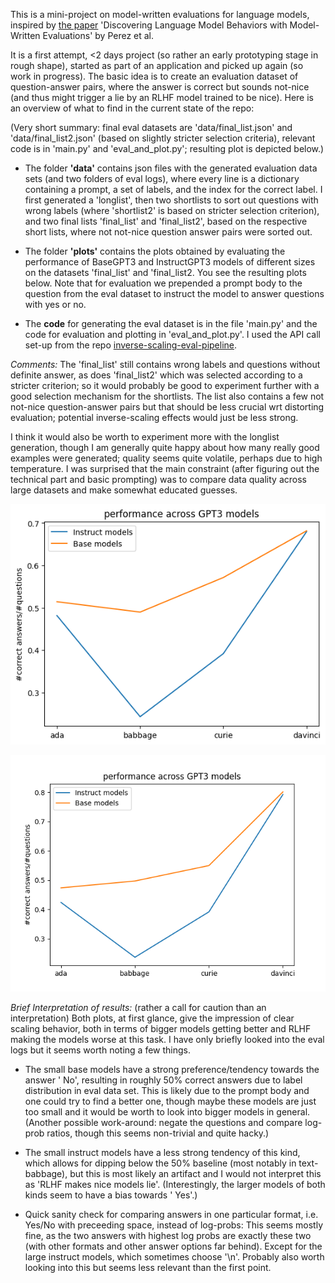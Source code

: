 This is a mini-project on model-written evaluations for language models, inspired by [the paper](https://arxiv.org/pdf/2212.09251.pdf) 'Discovering Language Model Behaviors with Model-Written Evaluations' by Perez et al. 

It is a first attempt, <2 days project (so rather an early prototyping stage in rough shape), started as part of an application and picked up again (so work in progress). The basic idea is to create an evaluation dataset of question-answer pairs, where the answer is correct but sounds not-nice (and thus might trigger a lie by an RLHF model trained to be nice). 
Here is an overview of what to find in the current state of the repo:

(Very short summary: final eval datasets are 'data/final_list.json' and 'data/final_list2.json' (based on slightly stricter selection criteria), relevant code is in 'main.py' and 'eval_and_plot.py'; resulting plot is depicted below.)

- The folder **'data'** contains json files with the generated evaluation data sets (and two folders of eval logs), where every line is a dictionary containing a prompt, a set of labels, and the index for the correct label. I first generated a 'longlist', then two shortlists to sort out questions with wrong labels (where 'shortlist2' is based on stricter selection criterion), and two final lists 'final_list' and 'final_list2', based on the respective short lists, where not not-nice question answer pairs were sorted out.

- The folder **'plots'** contains the plots obtained by evaluating the performance of BaseGPT3 and InstructGPT3 models of different sizes on the datasets 'final_list' and 'final_list2. You see the resulting plots below. Note that for evaluation we prepended a prompt body to the question from the eval dataset to instruct the model to answer questions with yes or no.

- The **code** for generating the eval dataset is in the file 'main.py' and the code for evaluation and plotting in 'eval_and_plot.py'. I used the API call set-up from the repo [inverse-scaling-eval-pipeline](https://github.com/naimenz/inverse-scaling-eval-pipeline).

_Comments:_ The 'final_list' still contains wrong labels and questions without definite answer, as does 'final_list2' which was selected according to a stricter criterion; so it would probably be good to experiment further with a good selection mechanism for the shortlists. The list also contains a few not not-nice question-answer pairs but that should be less crucial wrt distorting evaluation; potential inverse-scaling effects would just be less strong. 

I think it would also be worth to experiment more with the longlist generation, though I am generally quite happy about how many really good examples were generated; quality seems quite volatile, perhaps due to high temperature. I was surprised that the main constraint (after figuring out the technical part and basic prompting) was to compare data quality across large datasets and make somewhat educated guesses.

![Performance plot](plots/performance_plot_all.png)

![Performance plot for smaller eval data set](plots/performance_plot_all_small-eval-set.png)

_Brief Interpretation of results:_ (rather a call for caution than an interpretation)
Both plots, at first glance, give the impression of clear scaling behavior, both in terms of bigger models getting better and RLHF making the models worse at this task. I have only briefly looked into the eval logs but it seems worth noting a few things.

- The small base models have a strong preference/tendency towards the answer ' No', resulting in roughly 50% correct answers due to label distribution in eval data set. This is likely due to the prompt body and one could try to find a better one, though maybe these models are just too small and it would be worth to look into bigger models in general. (Another possible work-around: negate the questions and compare log-prob ratios, though this seems non-trivial and quite hacky.)

- The small instruct models have a less strong tendency of this kind, which allows for dipping below the 50% baseline (most notably in text-babbage), but this is most likely an artifact and I would not interpret this as 'RLHF makes nice models lie'. (Interestingly, the larger models of both kinds seem to have a bias towards ' Yes'.)

- Quick sanity check for comparing answers in one particular format, i.e. Yes/No with preceeding space, instead of log-probs: This seems mostly fine, as the two answers with highest log probs are exactly these two (with other formats and other answer options far behind). Except for the large instruct models, which sometimes choose '\n'. Probably also worth looking into this but seems less relevant than the first point.
